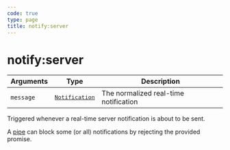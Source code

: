 ```yaml
---
code: true
type: page
title: notify:server
---
```


# notify:server



| Arguments | Type                                                                      | Description                           |
| --------- | ------------------------------------------------------------------------- | ------------------------------------- |
| `message` | <pre><a href=/core/1/api/essentials/notifications/>Notification</a></pre> | The normalized real-time notification |

Triggered whenever a real-time server notification is about to be sent.

A [pipe](/core/1/plugins/guides/pipes/) can block some (or all) notifications by rejecting the provided promise.
